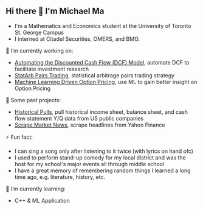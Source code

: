 ## Hi there 👋 I'm Michael Ma

- I'm a Mathematics and Economics student at the University of Toronto St. George Campus
- I interned at Citadel Securities, OMERS, and BMO.

🔭 I’m currently working on:     
- [Automating the Discounted Cash Flow (DCF) Model](https://github.com/MJZMA/Automating_DCF), automate DCF to facilitate investment research
- [StatArb Pairs Trading](https://github.com/MJZMA/MM_Projects/blob/main/statarb_pairs_MM.ipynb), statistical arbitrage pairs trading strategy 
- [Machine Learning Driven Option Pricing](https://github.com/MJZMA/MM_Projects/blob/main/ml_options_pricing.ipynb), use ML to gain better insight on Option Pricing

💎 Some past projects:
- [Historical Pulls](https://github.com/MJZMA/MM_Projects/blob/main/pull_historicals.ipynb), pull historical income sheet, balance sheet, and cash flow statement Y/Q data from US public companies 
- [Scrape Market News](https://github.com/MJZMA/MM_Projects/blob/main/scrape_news.ipynb), scrape headlines from Yahoo Finance 

⚡ Fun fact:
- I can sing a song only after listening to it twice (with lyrics on hand ofc)
- I used to perform stand-up comedy for my local district and was the host for my school's major events all through middle school
- I have a great memory of remembering random things I learned a long time ago, e.g. literature, history, etc.

🌱 I’m currently learning:
- C++ & ML Application
